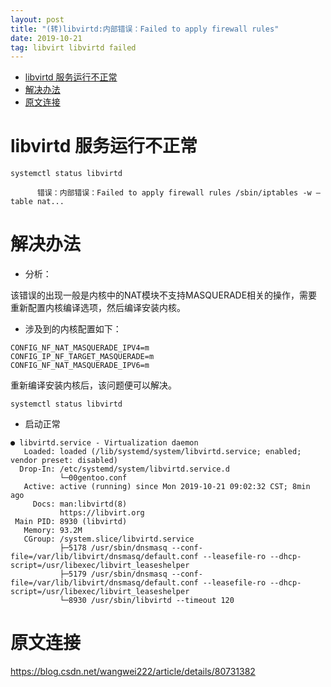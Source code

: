 ```yaml
---
layout: post
title: "(转)libvirtd:内部错误：Failed to apply firewall rules"
date: 2019-10-21
tag: libvirt libvirtd failed
---
```

- [libvirtd 服务运行不正常](#orge09e24d)
- [解决办法](#orgef646fe)
- [原文连接](#org9be0b45)


<a id="orge09e24d"></a>

# libvirtd 服务运行不正常

```shell
systemctl status libvirtd 
```

```shell
      错误：内部错误：Failed to apply firewall rules /sbin/iptables -w –table nat...
```


<a id="orgef646fe"></a>

# 解决办法

-   分析：

该错误的出现一般是内核中的NAT模块不支持MASQUERADE相关的操作，需要重新配置内核编译选项，然后编译安装内核。

-   涉及到的内核配置如下：

```shell
CONFIG_NF_NAT_MASQUERADE_IPV4=m
CONFIG_IP_NF_TARGET_MASQUERADE=m
CONFIG_NF_NAT_MASQUERADE_IPV6=m
```

重新编译安装内核后，该问题便可以解决。

```shell
systemctl status libvirtd 
```

-   启动正常

```shell
● libvirtd.service - Virtualization daemon
   Loaded: loaded (/lib/systemd/system/libvirtd.service; enabled; vendor preset: disabled)
  Drop-In: /etc/systemd/system/libvirtd.service.d
           └─00gentoo.conf
   Active: active (running) since Mon 2019-10-21 09:02:32 CST; 8min ago
     Docs: man:libvirtd(8)
           https://libvirt.org
 Main PID: 8930 (libvirtd)
   Memory: 93.2M
   CGroup: /system.slice/libvirtd.service
           ├─5178 /usr/sbin/dnsmasq --conf-file=/var/lib/libvirt/dnsmasq/default.conf --leasefile-ro --dhcp-script=/usr/libexec/libvirt_leaseshelper
           ├─5179 /usr/sbin/dnsmasq --conf-file=/var/lib/libvirt/dnsmasq/default.conf --leasefile-ro --dhcp-script=/usr/libexec/libvirt_leaseshelper
           └─8930 /usr/sbin/libvirtd --timeout 120
```


<a id="org9be0b45"></a>

# 原文连接

<https://blog.csdn.net/wangwei222/article/details/80731382>

